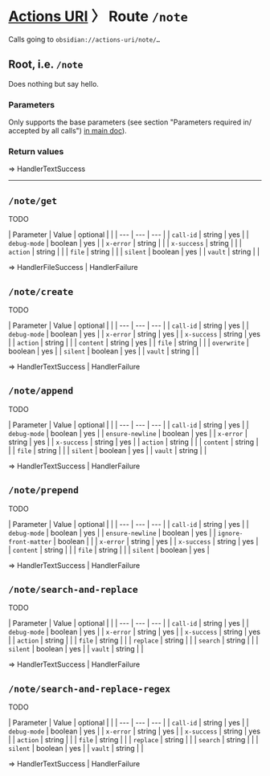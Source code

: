 # [Actions URI](index.html) 〉 Route `/note`
Calls going to `obsidian://actions-uri/note/…`


## Root, i.e. `/note`

Does nothing but say hello.

### Parameters
Only supports the base parameters (see section "Parameters required in/ accepted by all calls") [in main doc](index.html#parameters-required-in-accepted-by-all-calls)).

### Return values
=> HandlerTextSuccess

---

## `/note/get`
TODO

| Parameter | Value | optional | |
| --- | --- | --- |
| `call-id` | string | yes |
| `debug-mode` | boolean | yes |
| `x-error` | string |  |
| `x-success` | string |  |
| `action` | string |  |
| `file` | string |  |
| `silent` | boolean | yes |
| `vault` | string |  |

=> HandlerFileSuccess | HandlerFailure


## `/note/create`
TODO

| Parameter | Value | optional | |
| --- | --- | --- |
| `call-id` | string | yes |
| `debug-mode` | boolean | yes |
| `x-error` | string | yes |
| `x-success` | string | yes |
| `action` | string |  |
| `content` | string | yes |
| `file` | string |  |
| `overwrite` | boolean | yes |
| `silent` | boolean | yes |
| `vault` | string |  |

=> HandlerTextSuccess | HandlerFailure


## `/note/append`
TODO

| Parameter | Value | optional | |
| --- | --- | --- |
| `call-id` | string | yes |
| `debug-mode` | boolean | yes |
| `ensure-newline` | boolean | yes |
| `x-error` | string | yes |
| `x-success` | string | yes |
| `action` | string |  |
| `content` | string |  |
| `file` | string |  |
| `silent` | boolean | yes |
| `vault` | string |  |

=> HandlerTextSuccess | HandlerFailure


## `/note/prepend`
TODO

| Parameter | Value | optional | |
| --- | --- | --- |
| `call-id` | string | yes |
| `debug-mode` | boolean | yes |
| `ensure-newline` | boolean | yes |
| `ignore-front-matter` | boolean |  |
| `x-error` | string | yes |
| `x-success` | string | yes |
| `content` | string |  |
| `file` | string |  |
| `silent` | boolean | yes |

=> HandlerTextSuccess | HandlerFailure


## `/note/search-and-replace`
TODO

| Parameter | Value | optional | |
| --- | --- | --- |
| `call-id` | string | yes |
| `debug-mode` | boolean | yes |
| `x-error` | string | yes |
| `x-success` | string | yes |
| `action` | string |  |
| `file` | string |  |
| `replace` | string |  |
| `search` | string |  |
| `silent` | boolean | yes |
| `vault` | string |  |

=> HandlerTextSuccess | HandlerFailure


## `/note/search-and-replace-regex`
TODO

| Parameter | Value | optional | |
| --- | --- | --- |
| `call-id` | string | yes |
| `debug-mode` | boolean | yes |
| `x-error` | string | yes |
| `x-success` | string | yes |
| `action` | string |  |
| `file` | string |  |
| `replace` | string |  |
| `search` | string |  |
| `silent` | boolean | yes |
| `vault` | string |  |

=> HandlerTextSuccess | HandlerFailure
